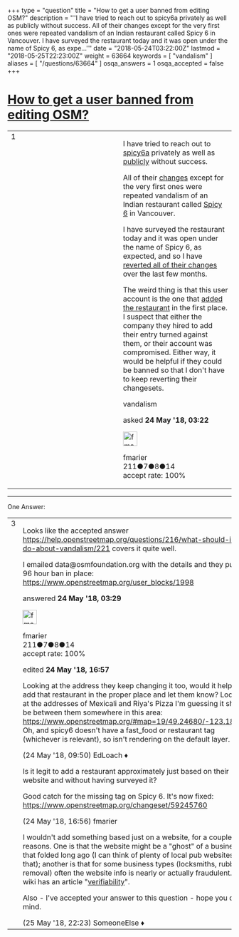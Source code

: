 +++
type = "question"
title = "How to get a user banned from editing OSM?"
description = '''I have tried to reach out to spicy6a privately as well as publicly without success. All of their changes except for the very first ones were repeated vandalism of an Indian restaurant called Spicy 6 in Vancouver. I have surveyed the restaurant today and it was open under the name of Spicy 6, as expe...'''
date = "2018-05-24T03:22:00Z"
lastmod = "2018-05-25T22:23:00Z"
weight = 63664
keywords = [ "vandalism" ]
aliases = [ "/questions/63664" ]
osqa_answers = 1
osqa_accepted = false
+++

<div class="headNormal">

# [How to get a user banned from editing OSM?](/questions/63664/how-to-get-a-user-banned-from-editing-osm)

</div>

<div id="main-body">

<div id="askform">

<table id="question-table" style="width:100%;">
<colgroup>
<col style="width: 50%" />
<col style="width: 50%" />
</colgroup>
<tbody>
<tr>
<td style="width: 30px; vertical-align: top"><div class="vote-buttons">
<span id="post-63664-upvote" class="ajax-command post-vote up" rel="nofollow" title="I like this post (click again to cancel)"> </span>
<div id="post-63664-score" class="post-score" title="current number of votes">
1
</div>
<span id="post-63664-downvote" class="ajax-command post-vote down" rel="nofollow" title="I dont like this post (click again to cancel)"> </span> <span id="favorite-mark" class="ajax-command favorite-mark" rel="nofollow" title="mark/unmark this question as favorite (click again to cancel)"> </span>
<div id="favorite-count" class="favorite-count">
&#10;</div>
</div></td>
<td><div id="item-right">
<div class="question-body">
<p>I have tried to reach out to <a href="https://www.openstreetmap.org/user/spicy6ca">spicy6a</a> privately as well as <a href="https://www.openstreetmap.org/changeset/57530841">publicly</a> without success.</p>
<p>All of their <a href="https://www.openstreetmap.org/user/spicy6ca/history">changes</a> except for the very first ones were repeated vandalism of an Indian restaurant called <a href="https://www.openstreetmap.org/node/4454682442">Spicy 6</a> in Vancouver.</p>
<p>I have surveyed the restaurant today and it was open under the name of Spicy 6, as expected, and so I have <a href="https://www.openstreetmap.org/node/4454682442/history">reverted all of their changes</a> over the last few months.</p>
<p>The weird thing is that this user account is the one that <a href="https://www.openstreetmap.org/changeset/43002867">added the restaurant</a> in the first place. I suspect that either the company they hired to add their entry turned against them, or their account was compromised. Either way, it would be helpful if they could be banned so that I don't have to keep reverting their changesets.</p>
</div>
<div id="question-tags" class="tags-container tags">
<span class="post-tag tag-link-vandalism" rel="tag" title="see questions tagged &#39;vandalism&#39;">vandalism</span>
</div>
<div id="question-controls" class="post-controls">
&#10;</div>
<div class="post-update-info-container">
<div class="post-update-info post-update-info-user">
<p>asked <strong>24 May '18, 03:22</strong></p>
<img src="https://secure.gravatar.com/avatar/0110e86fdb31486c22dd381326d99de9?s=32&amp;d=identicon&amp;r=g" class="gravatar" width="32" height="32" alt="fmarier&#39;s gravatar image" />
<p><span>fmarier</span><br />
<span class="score" title="211 reputation points">211</span><span title="7 badges"><span class="badge1">●</span><span class="badgecount">7</span></span><span title="8 badges"><span class="silver">●</span><span class="badgecount">8</span></span><span title="14 badges"><span class="bronze">●</span><span class="badgecount">14</span></span><br />
<span class="accept_rate" title="Rate of the user&#39;s accepted answers">accept rate:</span> <span title="fmarier has one accepted answer">100%</span></p>
</div>
</div>
<div id="comments-container-63664" class="comments-container">
&#10;</div>
<div id="comment-tools-63664" class="comment-tools">
&#10;</div>
<div class="clear">
&#10;</div>
<div id="comment-63664-form-container" class="comment-form-container">
&#10;</div>
<div class="clear">
&#10;</div>
</div></td>
</tr>
</tbody>
</table>

------------------------------------------------------------------------

<div class="tabBar">

<span id="sort-top"></span>

<div class="headQuestions">

One Answer:

</div>

</div>

<span id="63668"></span>

<div id="answer-container-63668" class="answer accepted-answer answered-by-owner">

<table style="width:100%;">
<colgroup>
<col style="width: 50%" />
<col style="width: 50%" />
</colgroup>
<tbody>
<tr>
<td style="width: 30px; vertical-align: top"><div class="vote-buttons">
<span id="post-63668-upvote" class="ajax-command post-vote up" rel="nofollow" title="I like this post (click again to cancel)"> </span>
<div id="post-63668-score" class="post-score" title="current number of votes">
3
</div>
<span id="post-63668-downvote" class="ajax-command post-vote down" rel="nofollow" title="I dont like this post (click again to cancel)"> </span> <span class="accept-answer on" rel="nofollow" title="SomeoneElse has selected this answer as the correct answer"> </span>
</div></td>
<td><div class="item-right">
<div class="answer-body">
<p>Looks like the accepted answer <a href="/questions/216/what-should-i-do-about-vandalism/221">https://help.openstreetmap.org/questions/216/what-should-i-do-about-vandalism/221</a> covers it quite well.</p>
<p>I emailed data@osmfoundation.org with the details and they put a 96 hour ban in place: <a href="https://www.openstreetmap.org/user_blocks/1998">https://www.openstreetmap.org/user_blocks/1998</a></p>
</div>
<div class="answer-controls post-controls">
&#10;</div>
<div class="post-update-info-container">
<div class="post-update-info post-update-info-user">
<p>answered <strong>24 May '18, 03:29</strong></p>
<img src="https://secure.gravatar.com/avatar/0110e86fdb31486c22dd381326d99de9?s=32&amp;d=identicon&amp;r=g" class="gravatar" width="32" height="32" alt="fmarier&#39;s gravatar image" />
<p><span>fmarier</span><br />
<span class="score" title="211 reputation points">211</span><span title="7 badges"><span class="badge1">●</span><span class="badgecount">7</span></span><span title="8 badges"><span class="silver">●</span><span class="badgecount">8</span></span><span title="14 badges"><span class="bronze">●</span><span class="badgecount">14</span></span><br />
<span class="accept_rate" title="Rate of the user&#39;s accepted answers">accept rate:</span> <span title="fmarier has one accepted answer">100%</span></p>
</div>
<div class="post-update-info post-update-info-edited">
<p><span> edited <strong>24 May '18, 16:57</strong> </span></p>
</div>
</div>
<div id="comments-container-63668" class="comments-container">
<span id="63678"></span>
<div id="comment-63678" class="comment">
<div id="post-63678-score" class="comment-score">
&#10;</div>
<div class="comment-text">
<p>Looking at the address they keep changing it too, would it help to add that restaurant in the proper place and let them know? Looking at the addresses of Mexicali and Riya's Pizza I'm guessing it should be between them somewhere in this area: <a href="https://www.openstreetmap.org/#map=19/49.24680/-123.18504">https://www.openstreetmap.org/#map=19/49.24680/-123.18504</a> Oh, and spicy6 doesn't have a fast_food or restaurant tag (whichever is relevant), so isn't rendering on the default layer.</p>
</div>
<div id="comment-63678-info" class="comment-info">
<span class="comment-age">(24 May '18, 09:50)</span> <span class="comment-user userinfo">EdLoach ♦</span>
</div>
</div>
<span id="63697"></span>
<div id="comment-63697" class="comment">
<div id="post-63697-score" class="comment-score">
&#10;</div>
<div class="comment-text">
<p>Is it legit to add a restaurant approximately just based on their website and without having surveyed it?</p>
<p>Good catch for the missing tag on Spicy 6. It's now fixed: <a href="https://www.openstreetmap.org/changeset/59245760">https://www.openstreetmap.org/changeset/59245760</a></p>
</div>
<div id="comment-63697-info" class="comment-info">
<span class="comment-age">(24 May '18, 16:56)</span> <span class="comment-user userinfo">fmarier</span>
</div>
</div>
<span id="63746"></span>
<div id="comment-63746" class="comment">
<div id="post-63746-score" class="comment-score">
&#10;</div>
<div class="comment-text">
<p>I wouldn't add something based just on a website, for a couple of reasons. One is that the website might be a "ghost" of a business that folded long ago (I can think of plenty of local pub websites like that); another is that for some business types (locksmiths, rubbish removal) often the website info is nearly or actually fraudulent. The wiki has an article "<a href="https://wiki.openstreetmap.org/wiki/Verifiability">verifiability</a>".</p>
<p>Also - I've accepted your answer to this question - hope you don't mind.</p>
</div>
<div id="comment-63746-info" class="comment-info">
<span class="comment-age">(25 May '18, 22:23)</span> <span class="comment-user userinfo">SomeoneElse ♦</span>
</div>
</div>
</div>
<div id="comment-tools-63668" class="comment-tools">
&#10;</div>
<div class="clear">
&#10;</div>
<div id="comment-63668-form-container" class="comment-form-container">
&#10;</div>
<div class="clear">
&#10;</div>
</div></td>
</tr>
</tbody>
</table>

</div>

<div class="paginator-container-left">

</div>

</div>

</div>

